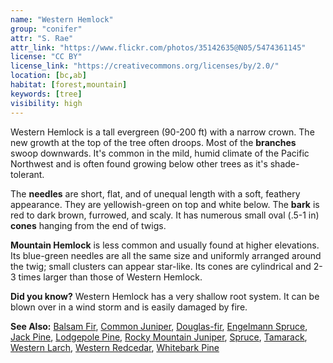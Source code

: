 ```yaml
---
name: "Western Hemlock"
group: "conifer"
attr: "S. Rae"
attr_link: "https://www.flickr.com/photos/35142635@N05/5474361145"
license: "CC BY"
license_link: "https://creativecommons.org/licenses/by/2.0/"
location: [bc,ab]
habitat: [forest,mountain]
keywords: [tree]
visibility: high
---
```

Western Hemlock is a tall evergreen (90-200 ft) with a narrow crown. The new growth at the top of the tree often droops. Most of the **branches** swoop downwards. It's common in the mild, humid climate of the Pacific Northwest and is often found growing below other trees as it's shade-tolerant.

The **needles** are short, flat, and of unequal length with a soft, feathery appearance. They are yellowish-green on top and white below. The **bark** is red to dark brown, furrowed, and scaly. It has numerous small oval (.5-1 in) **cones** hanging from the end of twigs.

**Mountain Hemlock** is less common and usually found at higher elevations. Its blue-green needles are all the same size and uniformly arranged around the twig; small clusters can appear star-like. Its cones are cylindrical and 2-3 times larger than those of Western Hemlock.

**Did you know?** Western Hemlock has a very shallow root system. It can be blown over in a wind storm and is easily damaged by fire.

<!-- generated, do not edit -->
**See Also:**
[Balsam Fir](/trees/balfir/),
[Common Juniper](/trees/comjun/),
[Douglas-fir](/trees/dougfir/),
[Engelmann Spruce](/trees/engel/),
[Jack Pine](/trees/jack/),
[Lodgepole Pine](/trees/lodge/),
[Rocky Mountain Juniper](/trees/rockyjun/),
[Spruce](/trees/spruce/),
[Tamarack](/trees/tam/),
[Western Larch](/trees/westlar/),
[Western Redcedar](/trees/westred/),
[Whitebark Pine](/trees/whbark/)
